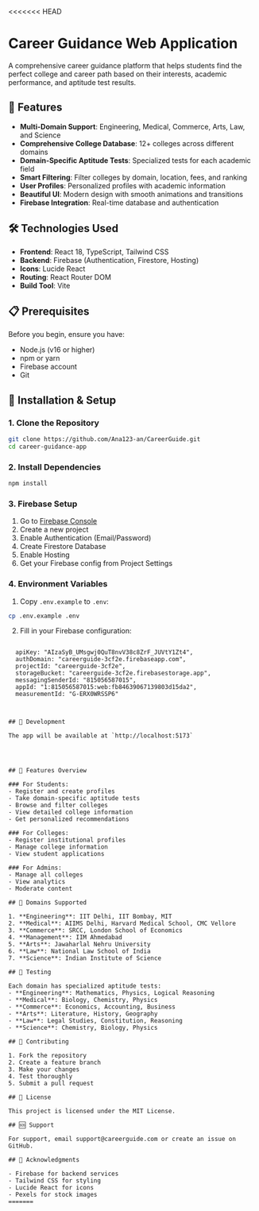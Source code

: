 <<<<<<< HEAD
# Career Guidance Web Application

A comprehensive career guidance platform that helps students find the perfect college and career path based on their interests, academic performance, and aptitude test results.

## 🚀 Features

- **Multi-Domain Support**: Engineering, Medical, Commerce, Arts, Law, and Science
- **Comprehensive College Database**: 12+ colleges across different domains
- **Domain-Specific Aptitude Tests**: Specialized tests for each academic field
- **Smart Filtering**: Filter colleges by domain, location, fees, and ranking
- **User Profiles**: Personalized profiles with academic information
- **Beautiful UI**: Modern design with smooth animations and transitions
- **Firebase Integration**: Real-time database and authentication

## 🛠️ Technologies Used

- **Frontend**: React 18, TypeScript, Tailwind CSS
- **Backend**: Firebase (Authentication, Firestore, Hosting)
- **Icons**: Lucide React
- **Routing**: React Router DOM
- **Build Tool**: Vite

## 📋 Prerequisites

Before you begin, ensure you have:
- Node.js (v16 or higher)
- npm or yarn
- Firebase account
- Git

## 🔧 Installation & Setup

### 1. Clone the Repository

```bash
git clone https://github.com/Ana123-an/CareerGuide.git
cd career-guidance-app
```

### 2. Install Dependencies

```bash
npm install
```

### 3. Firebase Setup

1. Go to [Firebase Console](https://console.firebase.google.com/)
2. Create a new project
3. Enable Authentication (Email/Password)
4. Create Firestore Database
5. Enable Hosting
6. Get your Firebase config from Project Settings

### 4. Environment Variables

1. Copy `.env.example` to `.env`:
```bash
cp .env.example .env
```

2. Fill in your Firebase configuration:
```env

  apiKey: "AIzaSyB_UMsgwj0QuT8nvV38c8ZrF_JUVtY1Zt4",
  authDomain: "careerguide-3cf2e.firebaseapp.com",
  projectId: "careerguide-3cf2e",
  storageBucket: "careerguide-3cf2e.firebasestorage.app",
  messagingSenderId: "815056587015",
  appId: "1:815056587015:web:fb84639067139803d15da2",
  measurementId: "G-ERX0WRSSP6"



## 🚀 Development

The app will be available at `http://localhost:5173`




## 📱 Features Overview

### For Students:
- Register and create profiles
- Take domain-specific aptitude tests
- Browse and filter colleges
- View detailed college information
- Get personalized recommendations

### For Colleges:
- Register institutional profiles
- Manage college information
- View student applications

### For Admins:
- Manage all colleges
- View analytics
- Moderate content

## 🎨 Domains Supported

1. **Engineering**: IIT Delhi, IIT Bombay, MIT
2. **Medical**: AIIMS Delhi, Harvard Medical School, CMC Vellore
3. **Commerce**: SRCC, London School of Economics
4. **Management**: IIM Ahmedabad
5. **Arts**: Jawaharlal Nehru University
6. **Law**: National Law School of India
7. **Science**: Indian Institute of Science

## 🧪 Testing

Each domain has specialized aptitude tests:
- **Engineering**: Mathematics, Physics, Logical Reasoning
- **Medical**: Biology, Chemistry, Physics
- **Commerce**: Economics, Accounting, Business
- **Arts**: Literature, History, Geography
- **Law**: Legal Studies, Constitution, Reasoning
- **Science**: Chemistry, Biology, Physics

## 🤝 Contributing

1. Fork the repository
2. Create a feature branch
3. Make your changes
4. Test thoroughly
5. Submit a pull request

## 📄 License

This project is licensed under the MIT License.

## 🆘 Support

For support, email support@careerguide.com or create an issue on GitHub.

## 🙏 Acknowledgments

- Firebase for backend services
- Tailwind CSS for styling
- Lucide React for icons
- Pexels for stock images
=======


